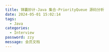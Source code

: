 ```yaml
---
title: 锦囊妙计-Java 集合-PriorityQueue 源码分析
date: 2024-05-01 15:02:14
tags: 
  - Java 
categories: 
  - Interview
password: zzy   
message: 会员文档
---
```

